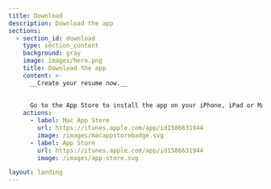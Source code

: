 ```yaml
---
title: Download
description: Download the app
sections:
  - section_id: download
    type: section_content
    background: gray
    image: images/hero.png
    title: Download the app
    content: >-
      __Create your resume now.__
      
      
      Go to the App Store to install the app on your iPhone, iPad or Mac.
    actions:
      - label: Mac App Store
        url: https://itunes.apple.com/app/id1586631944
        image: /images/macappstorebadge.svg
      - label: App Store
        url: https://itunes.apple.com/app/id1586631944
        image: /images/app-store.svg

layout: landing
---
```

